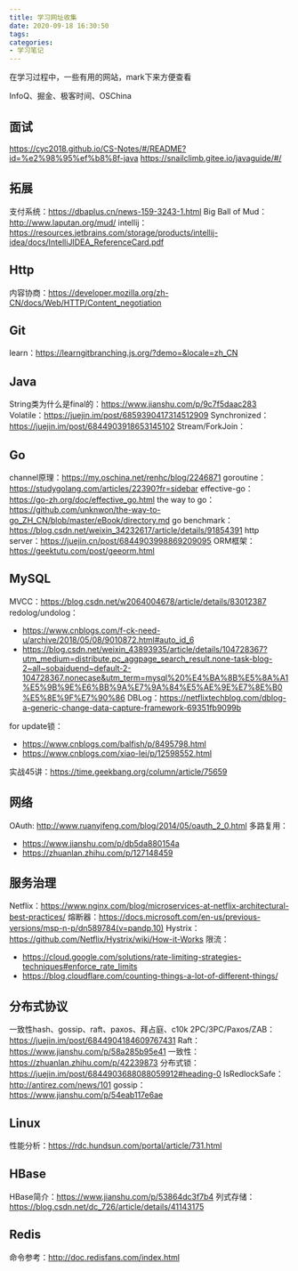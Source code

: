 ```yaml
---
title: 学习网址收集
date: 2020-09-18 16:30:50
tags:
categories:
- 学习笔记
---
```

在学习过程中，一些有用的网站，mark下来方便查看
<!-- more -->
InfoQ、掘金、极客时间、OSChina

## 面试
https://cyc2018.github.io/CS-Notes/#/README?id=%e2%98%95%ef%b8%8f-java
https://snailclimb.gitee.io/javaguide/#/

## 拓展
支付系统：https://dbaplus.cn/news-159-3243-1.html
Big Ball of Mud：http://www.laputan.org/mud/
intellij：https://resources.jetbrains.com/storage/products/intellij-idea/docs/IntelliJIDEA_ReferenceCard.pdf

## Http
内容协商：https://developer.mozilla.org/zh-CN/docs/Web/HTTP/Content_negotiation

## Git
learn：https://learngitbranching.js.org/?demo=&locale=zh_CN

## Java
String类为什么是final的：https://www.jianshu.com/p/9c7f5daac283
Volatile：https://juejin.im/post/6859390417314512909
Synchronized：https://juejin.im/post/6844903918653145102
Stream/ForkJoin：

## Go
channel原理：https://my.oschina.net/renhc/blog/2246871
goroutine：https://studygolang.com/articles/22390?fr=sidebar
effective-go：https://go-zh.org/doc/effective_go.html
the way to go：https://github.com/unknwon/the-way-to-go_ZH_CN/blob/master/eBook/directory.md
go benchmark：https://blog.csdn.net/weixin_34232617/article/details/91854391
http server：https://juejin.cn/post/6844903998869209095
ORM框架：https://geektutu.com/post/geeorm.html

## MySQL
MVCC：https://blog.csdn.net/w2064004678/article/details/83012387
redolog/undolog：
* https://www.cnblogs.com/f-ck-need-u/archive/2018/05/08/9010872.html#auto_id_6
* https://blog.csdn.net/weixin_43893935/article/details/104728367?utm_medium=distribute.pc_aggpage_search_result.none-task-blog-2~all~sobaiduend~default-2-104728367.nonecase&utm_term=mysql%20%E4%BA%8B%E5%8A%A1%E5%9B%9E%E6%BB%9A%E7%9A%84%E5%AE%9E%E7%8E%B0%E5%8E%9F%E7%90%86
DBLog：https://netflixtechblog.com/dblog-a-generic-change-data-capture-framework-69351fb9099b

for update锁：
* https://www.cnblogs.com/balfish/p/8495798.html
* https://www.cnblogs.com/xiao-lei/p/12598552.html

实战45讲：https://time.geekbang.org/column/article/75659

## 网络
OAuth: http://www.ruanyifeng.com/blog/2014/05/oauth_2_0.html
多路复用：
* https://www.jianshu.com/p/db5da880154a
* https://zhuanlan.zhihu.com/p/127148459

## 服务治理
Netflix：https://www.nginx.com/blog/microservices-at-netflix-architectural-best-practices/
熔断器：https://docs.microsoft.com/en-us/previous-versions/msp-n-p/dn589784(v=pandp.10)
Hystrix：https://github.com/Netflix/Hystrix/wiki/How-it-Works
限流：
* https://cloud.google.com/solutions/rate-limiting-strategies-techniques#enforce_rate_limits
* https://blog.cloudflare.com/counting-things-a-lot-of-different-things/

## 分布式协议
一致性hash、gossip、raft、paxos、拜占庭、c10k
2PC/3PC/Paxos/ZAB：https://juejin.im/post/6844904184609767431
Raft：https://www.jianshu.com/p/58a285b95e41
一致性：https://zhuanlan.zhihu.com/p/42239873
分布式锁：https://juejin.im/post/6844903688088059912#heading-0
IsRedlockSafe：http://antirez.com/news/101
gossip：https://www.jianshu.com/p/54eab117e6ae

## Linux
性能分析：https://rdc.hundsun.com/portal/article/731.html

## HBase
HBase简介：https://www.jianshu.com/p/53864dc3f7b4
列式存储：https://blog.csdn.net/dc_726/article/details/41143175

## Redis
命令参考：http://doc.redisfans.com/index.html